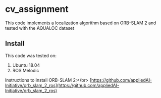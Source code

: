# cv_assignment

This code implements a localization algorithm based on ORB-SLAM 2 and tested with the AQUALOC dataset

## Install

This code was tested on:

1. Ubuntu 18.04
2. ROS Melodic

Instructions to install ORB-SLAM 2:<\br>
[https://github.com/appliedAI-Initiative/orb_slam_2_ros](https://github.com/appliedAI-Initiative/orb_slam_2_ros)